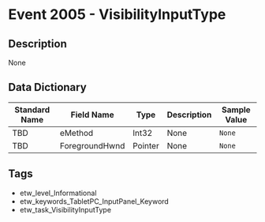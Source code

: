 # Event 2005 - VisibilityInputType

## Description
None

## Data Dictionary
|Standard Name|Field Name|Type|Description|Sample Value|
|---|---|---|---|---|
|TBD|eMethod|Int32|None|`None`|
|TBD|ForegroundHwnd|Pointer|None|`None`|

## Tags
* etw_level_Informational
* etw_keywords_TabletPC_InputPanel_Keyword
* etw_task_VisibilityInputType
